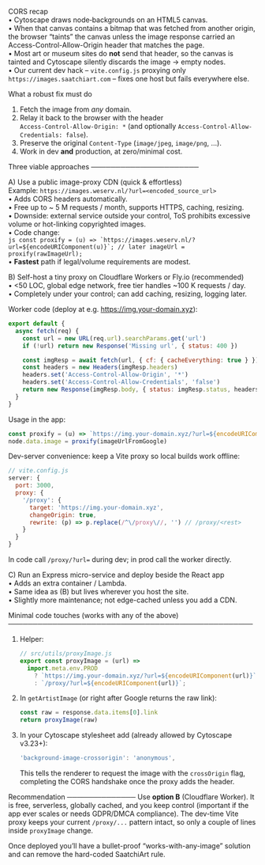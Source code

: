 CORS recap  
• Cytoscape draws node‐backgrounds on an HTML5 canvas.  
• When that canvas contains a bitmap that was fetched from another origin, the browser “taints” the canvas unless the image response carried an  Access-Control-Allow-Origin header that matches the page.  
• Most art or museum sites do **not** send that header, so the canvas is tainted and Cytoscape silently discards the image → empty nodes.  
• Our current dev hack – `vite.config.js` proxying only `https://images.saatchiart.com` – fixes one host but fails everywhere else.

What a robust fix must do  
1. Fetch the image from *any* domain.  
2. Relay it back to the browser with the header  
   `Access-Control-Allow-Origin: *` (and optionally `Access-Control-Allow-Credentials: false`).  
3. Preserve the original `Content-Type` (`image/jpeg`, `image/png`, …).  
4. Work in dev **and** production, at zero/minimal cost.

Three viable approaches
──────────────────────

A) Use a public image-proxy CDN (quick & effortless)  
   Example: `https://images.weserv.nl/?url=<encoded_source_url>`  
   • Adds CORS headers automatically.  
   • Free up to ~ 5 M requests / month, supports HTTPS, caching, resizing.  
   • Downside: external service outside your control, ToS prohibits excessive volume or hot-linking copyrighted images.  
   • Code change:  
     ```js
     const proxify = (u) =>
       `https://images.weserv.nl/?url=${encodeURIComponent(u)}`;
     // later
     imageUrl = proxify(rawImageUrl);
     ```  
   • **Fastest** path if legal/volume requirements are modest.

B) Self-host a tiny proxy on Cloudflare Workers or Fly.io (recommended)  
   • <50 LOC, global edge network, free tier handles ~100 K requests / day.  
   • Completely under your control; can add caching, resizing, logging later.  

   Worker code (deploy at e.g. https://img.your-domain.xyz):
   ```js
   export default {
     async fetch(req) {
       const url = new URL(req.url).searchParams.get('url')
       if (!url) return new Response('Missing url', { status: 400 })

       const imgResp = await fetch(url, { cf: { cacheEverything: true } })
       const headers = new Headers(imgResp.headers)
       headers.set('Access-Control-Allow-Origin', '*')
       headers.set('Access-Control-Allow-Credentials', 'false')
       return new Response(imgResp.body, { status: imgResp.status, headers })
     }
   }
   ```

   Usage in the app:  
   ```js
   const proxify = (u) => `https://img.your-domain.xyz/?url=${encodeURIComponent(u)}`
   node.data.image = proxify(imageUrlFromGoogle)
   ```

   Dev-server convenience: keep a Vite proxy so local builds work offline:
   ```js
   // vite.config.js
   server: {
     port: 3000,
     proxy: {
       '/proxy': {
         target: 'https://img.your-domain.xyz',
         changeOrigin: true,
         rewrite: (p) => p.replace(/^\/proxy\//, '') // /proxy/<rest>
       }
     }
   }
   ```
   In code call `/proxy/?url=` during dev; in prod call the worker directly.

C) Run an Express micro-service and deploy beside the React app  
   • Adds an extra container / Lambda.  
   • Same idea as (B) but lives wherever you host the site.  
   • Slightly more maintenance; not edge-cached unless you add a CDN.

Minimal code touches (works with any of the above)
──────────────────────────────────────────────────
1. Helper:
   ```js
   // src/utils/proxyImage.js
   export const proxyImage = (url) =>
     import.meta.env.PROD
       ? `https://img.your-domain.xyz/?url=${encodeURIComponent(url)}`
       : `/proxy/?url=${encodeURIComponent(url)}`;
   ```
2. In `getArtistImage` (or right after Google returns the raw link):
   ```js
   const raw = response.data.items[0].link
   return proxyImage(raw)
   ```
3. In your Cytoscape stylesheet add (already allowed by Cytoscape v3.23+):
   ```js
   'background-image-crossorigin': 'anonymous',
   ```
   This tells the renderer to request the image with the `crossOrigin` flag, completing the CORS handshake once the proxy adds the header.

Recommendation
──────────────
Use **option B** (Cloudflare Worker). It is free, serverless, globally cached, and you keep control (important if the app ever scales or needs GDPR/DMCA compliance). The dev-time Vite proxy keeps your current `/proxy/...` pattern intact, so only a couple of lines inside `proxyImage` change.

Once deployed you’ll have a bullet-proof “works-with-any-image” solution and can remove the hard-coded SaatchiArt rule.